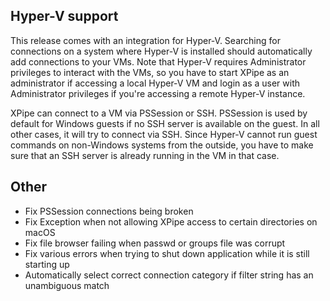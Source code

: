 ## Hyper-V support

This release comes with an integration for Hyper-V. Searching for connections on a system where Hyper-V is installed should automatically add connections to your VMs. Note that Hyper-V requires Administrator privileges to interact with the VMs, so you have to start XPipe as an administrator if accessing a local Hyper-V VM and login as a user with Administrator privileges if you're accessing a remote Hyper-V instance.

XPipe can connect to a VM via PSSession or SSH. PSSession is used by default for Windows guests if no SSH server is available on the guest. In all other cases, it will try to connect via SSH. Since Hyper-V cannot run guest commands on non-Windows systems from the outside, you have to make sure that an SSH server is already running in the VM in that case.

## Other

- Fix PSSession connections being broken
- Fix Exception when not allowing XPipe access to certain directories on macOS
- Fix file browser failing when passwd or groups file was corrupt
- Fix various errors when trying to shut down application while it is still starting up
- Automatically select correct connection category if filter string has an unambiguous match

